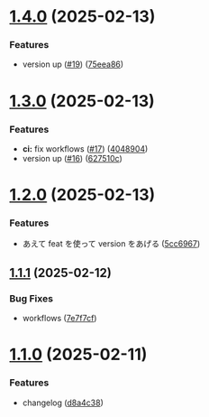 # [1.4.0](https://github.com/okamuuu/expense-viewer/compare/v1.3.0...v1.4.0) (2025-02-13)


### Features

* version up ([#19](https://github.com/okamuuu/expense-viewer/issues/19)) ([75eea86](https://github.com/okamuuu/expense-viewer/commit/75eea865afa77d554a590063c5a0383bf5b74454))

# [1.3.0](https://github.com/okamuuu/expense-viewer/compare/v1.2.0...v1.3.0) (2025-02-13)


### Features

* **ci:** fix workflows ([#17](https://github.com/okamuuu/expense-viewer/issues/17)) ([4048904](https://github.com/okamuuu/expense-viewer/commit/4048904b81a697dbc48c378887d054a73846d950))
* version up ([#16](https://github.com/okamuuu/expense-viewer/issues/16)) ([627510c](https://github.com/okamuuu/expense-viewer/commit/627510c2d501ff732ae6bf3fef282f9d8226dba3))

# [1.2.0](https://github.com/okamuuu/expense-viewer/compare/v1.1.1...v1.2.0) (2025-02-13)


### Features

* あえて feat を使って version をあげる ([5cc6967](https://github.com/okamuuu/expense-viewer/commit/5cc69670c0d605f85176626730cd3a4367ec28a6))

## [1.1.1](https://github.com/okamuuu/expense-viewer/compare/v1.1.0...v1.1.1) (2025-02-12)


### Bug Fixes

* workflows ([7e7f7cf](https://github.com/okamuuu/expense-viewer/commit/7e7f7cf1b10335d35719889f1a92a027bbb9e3ce))

# [1.1.0](https://github.com/okamuuu/expense-viewer/compare/v1.0.2...v1.1.0) (2025-02-11)


### Features

* changelog ([d8a4c38](https://github.com/okamuuu/expense-viewer/commit/d8a4c380bab736d150dfb8e57368387e33e3b5aa))

